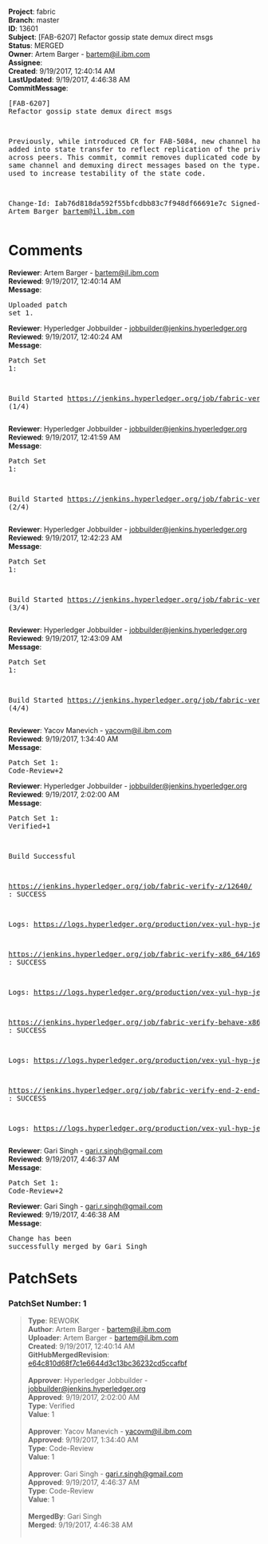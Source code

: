 <strong>Project</strong>: fabric<br><strong>Branch</strong>: master<br><strong>ID</strong>: 13601<br><strong>Subject</strong>: [FAB-6207] Refactor gossip state demux direct msgs<br><strong>Status</strong>: MERGED<br><strong>Owner</strong>: Artem Barger - bartem@il.ibm.com<br><strong>Assignee</strong>:<br><strong>Created</strong>: 9/19/2017, 12:40:14 AM<br><strong>LastUpdated</strong>: 9/19/2017, 4:46:38 AM<br><strong>CommitMessage</strong>:<br><pre>[FAB-6207] Refactor gossip state demux direct msgs

Previously, while introduced CR for FAB-5084, new channel has been added
into state transfer to reflect replication of the private data across
peers. This commit, commit removes duplicated code by leveraging same
channel and demuxing direct messages based on the type. This also used
to increase testability of the state code.

Change-Id: Iab76d818da592f55bfcdbb83c7f948df66691e7c
Signed-off-by: Artem Barger <bartem@il.ibm.com>
</pre><h1>Comments</h1><strong>Reviewer</strong>: Artem Barger - bartem@il.ibm.com<br><strong>Reviewed</strong>: 9/19/2017, 12:40:14 AM<br><strong>Message</strong>: <pre>Uploaded patch set 1.</pre><strong>Reviewer</strong>: Hyperledger Jobbuilder - jobbuilder@jenkins.hyperledger.org<br><strong>Reviewed</strong>: 9/19/2017, 12:40:24 AM<br><strong>Message</strong>: <pre>Patch Set 1:

Build Started https://jenkins.hyperledger.org/job/fabric-verify-z/12640/ (1/4)</pre><strong>Reviewer</strong>: Hyperledger Jobbuilder - jobbuilder@jenkins.hyperledger.org<br><strong>Reviewed</strong>: 9/19/2017, 12:41:59 AM<br><strong>Message</strong>: <pre>Patch Set 1:

Build Started https://jenkins.hyperledger.org/job/fabric-verify-x86_64/16984/ (2/4)</pre><strong>Reviewer</strong>: Hyperledger Jobbuilder - jobbuilder@jenkins.hyperledger.org<br><strong>Reviewed</strong>: 9/19/2017, 12:42:23 AM<br><strong>Message</strong>: <pre>Patch Set 1:

Build Started https://jenkins.hyperledger.org/job/fabric-verify-behave-x86_64/10998/ (3/4)</pre><strong>Reviewer</strong>: Hyperledger Jobbuilder - jobbuilder@jenkins.hyperledger.org<br><strong>Reviewed</strong>: 9/19/2017, 12:43:09 AM<br><strong>Message</strong>: <pre>Patch Set 1:

Build Started https://jenkins.hyperledger.org/job/fabric-verify-end-2-end-x86_64/8577/ (4/4)</pre><strong>Reviewer</strong>: Yacov Manevich - yacovm@il.ibm.com<br><strong>Reviewed</strong>: 9/19/2017, 1:34:40 AM<br><strong>Message</strong>: <pre>Patch Set 1: Code-Review+2</pre><strong>Reviewer</strong>: Hyperledger Jobbuilder - jobbuilder@jenkins.hyperledger.org<br><strong>Reviewed</strong>: 9/19/2017, 2:02:00 AM<br><strong>Message</strong>: <pre>Patch Set 1: Verified+1

Build Successful 

https://jenkins.hyperledger.org/job/fabric-verify-z/12640/ : SUCCESS

Logs: https://logs.hyperledger.org/production/vex-yul-hyp-jenkins-1/fabric-verify-z/12640

https://jenkins.hyperledger.org/job/fabric-verify-x86_64/16984/ : SUCCESS

Logs: https://logs.hyperledger.org/production/vex-yul-hyp-jenkins-1/fabric-verify-x86_64/16984

https://jenkins.hyperledger.org/job/fabric-verify-behave-x86_64/10998/ : SUCCESS

Logs: https://logs.hyperledger.org/production/vex-yul-hyp-jenkins-1/fabric-verify-behave-x86_64/10998

https://jenkins.hyperledger.org/job/fabric-verify-end-2-end-x86_64/8577/ : SUCCESS

Logs: https://logs.hyperledger.org/production/vex-yul-hyp-jenkins-1/fabric-verify-end-2-end-x86_64/8577</pre><strong>Reviewer</strong>: Gari Singh - gari.r.singh@gmail.com<br><strong>Reviewed</strong>: 9/19/2017, 4:46:37 AM<br><strong>Message</strong>: <pre>Patch Set 1: Code-Review+2</pre><strong>Reviewer</strong>: Gari Singh - gari.r.singh@gmail.com<br><strong>Reviewed</strong>: 9/19/2017, 4:46:38 AM<br><strong>Message</strong>: <pre>Change has been successfully merged by Gari Singh</pre><h1>PatchSets</h1><h3>PatchSet Number: 1</h3><blockquote><strong>Type</strong>: REWORK<br><strong>Author</strong>: Artem Barger - bartem@il.ibm.com<br><strong>Uploader</strong>: Artem Barger - bartem@il.ibm.com<br><strong>Created</strong>: 9/19/2017, 12:40:14 AM<br><strong>GitHubMergedRevision</strong>: [e64c810d68f7c1e6644d3c13bc36232cd5ccafbf](https://github.com/hyperledger-gerrit-archive/fabric/commit/e64c810d68f7c1e6644d3c13bc36232cd5ccafbf)<br><br><strong>Approver</strong>: Hyperledger Jobbuilder - jobbuilder@jenkins.hyperledger.org<br><strong>Approved</strong>: 9/19/2017, 2:02:00 AM<br><strong>Type</strong>: Verified<br><strong>Value</strong>: 1<br><br><strong>Approver</strong>: Yacov Manevich - yacovm@il.ibm.com<br><strong>Approved</strong>: 9/19/2017, 1:34:40 AM<br><strong>Type</strong>: Code-Review<br><strong>Value</strong>: 1<br><br><strong>Approver</strong>: Gari Singh - gari.r.singh@gmail.com<br><strong>Approved</strong>: 9/19/2017, 4:46:37 AM<br><strong>Type</strong>: Code-Review<br><strong>Value</strong>: 1<br><br><strong>MergedBy</strong>: Gari Singh<br><strong>Merged</strong>: 9/19/2017, 4:46:38 AM<br><br></blockquote>